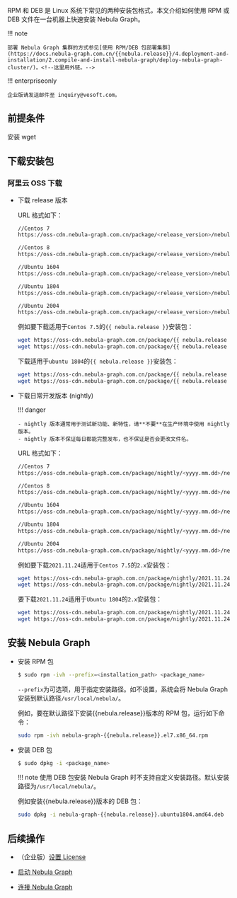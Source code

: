 RPM 和 DEB 是 Linux 系统下常见的两种安装包格式，本文介绍如何使用 RPM 或 DEB 文件在一台机器上快速安装 Nebula Graph。

!!! note

    部署 Nebula Graph 集群的方式参见[使用 RPM/DEB 包部署集群](https://docs.nebula-graph.com.cn/{{nebula.release}}/4.deployment-and-installation/2.compile-and-install-nebula-graph/deploy-nebula-graph-cluster/)。<!--这里用外链。-->

!!! enterpriseonly

    企业版请发送邮件至 inquiry@vesoft.com。

## 前提条件

安装 wget

## 下载安装包

### 阿里云 OSS 下载

- 下载 release 版本

    URL 格式如下：

    ```bash
    //Centos 7
    https://oss-cdn.nebula-graph.com.cn/package/<release_version>/nebula-graph-<release_version>.el7.x86_64.rpm

    //Centos 8
    https://oss-cdn.nebula-graph.com.cn/package/<release_version>/nebula-graph-<release_version>.el8.x86_64.rpm

    //Ubuntu 1604
    https://oss-cdn.nebula-graph.com.cn/package/<release_version>/nebula-graph-<release_version>.ubuntu1604.amd64.deb

    //Ubuntu 1804
    https://oss-cdn.nebula-graph.com.cn/package/<release_version>/nebula-graph-<release_version>.ubuntu1804.amd64.deb

    //Ubuntu 2004
    https://oss-cdn.nebula-graph.com.cn/package/<release_version>/nebula-graph-<release_version>.ubuntu2004.amd64.deb
    ```

    例如要下载适用于`Centos 7.5`的`{{ nebula.release }}`安装包：

    ```bash
    wget https://oss-cdn.nebula-graph.com.cn/package/{{ nebula.release }}/nebula-graph-{{ nebula.release }}.el7.x86_64.rpm
    wget https://oss-cdn.nebula-graph.com.cn/package/{{ nebula.release }}/nebula-graph-{{ nebula.release }}.el7.x86_64.rpm.sha256sum.txt
    ```

    下载适用于`ubuntu 1804`的`{{ nebula.release }}`安装包：
    ```bash
    wget https://oss-cdn.nebula-graph.com.cn/package/{{ nebula.release }}/nebula-graph-{{ nebula.release }}.ubuntu1804.amd64.deb
    wget https://oss-cdn.nebula-graph.com.cn/package/{{ nebula.release }}/nebula-graph-{{ nebula.release }}.ubuntu1804.amd64.deb.sha256sum.txt
    ```

- 下载日常开发版本 (nightly)

  !!! danger
  
      - nightly 版本通常用于测试新功能、新特性，请**不要**在生产环境中使用 nightly 版本。
      - nightly 版本不保证每日都能完整发布，也不保证是否会更改文件名。

    URL 格式如下：

    ```bash
    //Centos 7
    https://oss-cdn.nebula-graph.com.cn/package/nightly/<yyyy.mm.dd>/nebula-graph-<yyyy.mm.dd>-nightly.el7.x86_64.rpm

    //Centos 8
    https://oss-cdn.nebula-graph.com.cn/package/nightly/<yyyy.mm.dd>/nebula-graph-<yyyy.mm.dd>-nightly.el8.x86_64.rpm

    //Ubuntu 1604
    https://oss-cdn.nebula-graph.com.cn/package/nightly/<yyyy.mm.dd>/nebula-graph-<yyyy.mm.dd>-nightly.ubuntu1604.amd64.deb

    //Ubuntu 1804
    https://oss-cdn.nebula-graph.com.cn/package/nightly/<yyyy.mm.dd>/nebula-graph-<yyyy.mm.dd>-nightly.ubuntu1804.amd64.deb

    //Ubuntu 2004
    https://oss-cdn.nebula-graph.com.cn/package/nightly/<yyyy.mm.dd>/nebula-graph-<yyyy.mm.dd>-nightly.ubuntu2004.amd64.deb
    ```

    例如要下载`2021.11.24`适用于`Centos 7.5`的`2.x`安装包：

    ```bash
    wget https://oss-cdn.nebula-graph.com.cn/package/nightly/2021.11.24/nebula-graph-2021.11.24-nightly.el7.x86_64.rpm
    wget https://oss-cdn.nebula-graph.com.cn/package/nightly/2021.11.24/nebula-graph-2021.11.24-nightly.el7.x86_64.rpm.sha256sum.txt
    ```

    要下载`2021.11.24`适用于`Ubuntu 1804`的`2.x`安装包：
    ```bash
    wget https://oss-cdn.nebula-graph.com.cn/package/nightly/2021.11.24/nebula-graph-2021.11.24-nightly.ubuntu1804.amd64.deb
    wget https://oss-cdn.nebula-graph.com.cn/package/nightly/2021.11.24/nebula-graph-2021.11.24-nightly.ubuntu1804.amd64.deb.sha256sum.txt
    ```

<!--
### GitHub 下载

- 下载 release 版本

   + 登录 [Nebula Graph Releases](https://github.com/vesoft-inc/nebula/releases) 页面，确认需要的版本，单击** Assets**。

   ![Select a Nebula Graph release version](https://github.com/vesoft-inc/nebula-docs/raw/master/docs-2.0/figs/4.deployment-and-installation/2.complie-and-install-nebula-graph/2.install-nebula-graph-by-rpm-or-deb/releases-page.png?raw=true)

   + 在** Assets **区域找到机器运行所需的安装包，下载文件到机器上。

- 下载 nightly 版本

    >**禁止**：nightly 版本通常用于测试新功能、新特性，请**不要**在生产环境中使用 nightly 版本。

   + 登录 [Nebula Graph package](https://github.com/vesoft-inc/nebula/actions/workflows/package.yaml) 页面，单击顶部最新的** package**。

   ![Select a Nebula Graph nightly version](https://github.com/vesoft-inc/nebula-docs/raw/master/docs-2.0/figs/4.deployment-and-installation/2.complie-and-install-nebula-graph/2.install-nebula-graph-by-rpm-or-deb/nightly-page.png?raw=true)

   + 在** Artifacts **区域找到机器运行所需的安装包，下载文件到机器上。
-->

## 安装 Nebula Graph

- 安装 RPM 包

  ```bash
  $ sudo rpm -ivh --prefix=<installation_path> <package_name>
  ```
  
  `--prefix`为可选项，用于指定安装路径。如不设置，系统会将 Nebula Graph 安装到默认路径`/usr/local/nebula/`。

  例如，要在默认路径下安装{{nebula.release}}版本的 RPM 包，运行如下命令：

  ```bash
  sudo rpm -ivh nebula-graph-{{nebula.release}}.el7.x86_64.rpm
  ``` 

- 安装 DEB 包

  ```bash
  $ sudo dpkg -i <package_name>
  ```
  
  !!! note
        使用 DEB 包安装 Nebula Graph 时不支持自定义安装路径。默认安装路径为`/usr/local/nebula/`。

  例如安装{{nebula.release}}版本的 DEB 包：

  ```bash
  sudo dpkg -i nebula-graph-{{nebula.release}}.ubuntu1804.amd64.deb
  ```

## 后续操作

- （企业版）[设置 License](https://docs.nebula-graph.com.cn/{{nebula.release}}/4.deployment-and-installation/deploy-license)

- [启动 Nebula Graph](https://docs.nebula-graph.com.cn/{{nebula.release}}/2.quick-start/5.start-stop-service/)<!--这里用外链。-->
- [连接 Nebula Graph](https://docs.nebula-graph.com.cn/{{nebula.release}}/2.quick-start/3.connect-to-nebula-graph/)<!--这里用外链。-->

